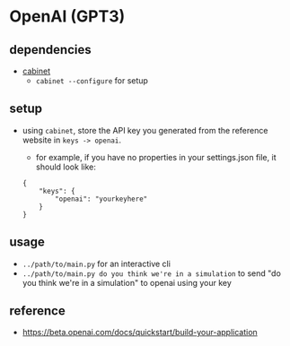 # OpenAI (GPT3)

## dependencies

- [cabinet](https://pypi.org/project/cabinet/)
  - `cabinet --configure` for setup

## setup

- using `cabinet`, store the API key you generated from the reference website in `keys -> openai`.

  - for example, if you have no properties in your settings.json file, it should look like:

  ```
  {
      "keys": {
          "openai": "yourkeyhere"
      }
  }
  ```

## usage

- `../path/to/main.py` for an interactive cli
- `../path/to/main.py do you think we're in a simulation` to send "do you think we're in a simulation" to openai using your key

## reference

- https://beta.openai.com/docs/quickstart/build-your-application
